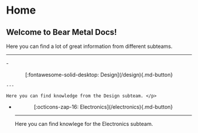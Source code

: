 # Home

## Welcome to Bear Metal Docs!

Here you can find a lot of great information from different subteams.

---

<div class="grid cards" markdown>
-    <p style="text-align: center;">[:fontawesome-solid-desktop: Design](/design){.md-button}</p>

    ---

    Here you can find knowledge from the Design subteam. </p>

-   <p style="text-align: center;">[:octicons-zap-16: Electronics](/electronics){.md-button}</p>

    ---

    Here you can find knowlege for the Electronics subteam. </p>   

</div>
